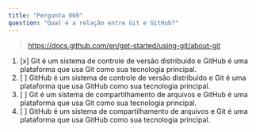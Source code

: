 ```yaml
---
title: "Pergunta 069"
question: "Qual é a relação entre Git e GitHub?"
---
```


> https://docs.github.com/en/get-started/using-git/about-git
1. [x] Git é um sistema de controle de versão distribuído e GitHub é uma plataforma que usa Git como sua tecnologia principal.
1. [ ] GitHub é um sistema de controle de versão distribuído e Git é uma plataforma que usa GitHub como sua tecnologia principal.
1. [ ] Git é um sistema de compartilhamento de arquivos e GitHub é uma plataforma que usa Git como sua tecnologia principal.
1. [ ] GitHub é um sistema de compartilhamento de arquivos e Git é uma plataforma que usa GitHub como sua tecnologia principal.
